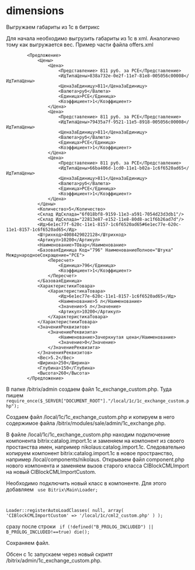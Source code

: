 # dimensions
Выгружаем габариты из 1с в битрикс

Для начала необходимо выгрузить габариты из 1с в xml. Аналогично тому как выгружается вес. Пример части файла offers.xml

			<Предложение>
				<Цены>
					<Цена>
						<Представление> 811 руб. за PCE</Представление>
						<ИдТипаЦены>838a732e-0e2f-11e7-81e8-005056c00008</ИдТипаЦены>
						<ЦенаЗаЕдиницу>811</ЦенаЗаЕдиницу>
						<Валюта>руб</Валюта>
						<Единица>PCE</Единица>
						<Коэффициент>1</Коэффициент>
					</Цена>
					<Цена>
						<Представление> 811 руб. за PCE</Представление>
						<ИдТипаЦены>79435a7f-9521-11e5-8918-005056c00008</ИдТипаЦены>
						<ЦенаЗаЕдиницу>811</ЦенаЗаЕдиницу>
						<Валюта>руб</Валюта>
						<Единица>PCE</Единица>
						<Коэффициент>1</Коэффициент>
					</Цена>
					<Цена>
						<Представление> 811 руб. за PCE</Представление>
						<ИдТипаЦены>66ba406d-1cd0-11e1-b02a-1c6f6520ad65</ИдТипаЦены>
						<ЦенаЗаЕдиницу>811</ЦенаЗаЕдиницу>
						<Валюта>руб</Валюта>
						<Единица>PCE</Единица>
						<Коэффициент>1</Коэффициент>
					</Цена>
				</Цены>
				<Количество>5</Количество>
				<Склад ИдСклада="6f018bf8-9159-11e3-a591-7054d23d3db1"/>
				<Склад ИдСклада="22813e87-e152-11e8-80d8-ac1f6b26ad7d"/>
				<Ид>6e1ec77f-620c-11e1-8157-1c6f6520ad65#6e1ec77e-620c-11e1-8157-1c6f6520ad65</Ид>
				<Штрихкод>4008429022128</Штрихкод>
				<Артикул>10200</Артикул>
				<Наименование>ТОвар</Наименование>
				<БазоваяЕдиница Код="796" НаименованиеПолное="Штука" МеждународноеСокращение="PCE">
					<Пересчет>
						<Единица>796</Единица>
						<Коэффициент>1</Коэффициент>
					</Пересчет>
				</БазоваяЕдиница>
				<ХарактеристикиТовара>
					<ХарактеристикаТовара>
						<Ид>6e1ec77e-620c-11e1-8157-1c6f6520ad65</Ид>
						<Наименование>5 л</Наименование>
						<Значение>5 л</Значение>
						<Артикул>10200</Артикул>
					</ХарактеристикаТовара>
				</ХарактеристикиТовара>
				<ЗначенияРеквизитов>
					<ЗначениеРеквизита>
						<Наименование>Зачеркнутая цена</Наименование>
						<Значение>0</Значение>
					</ЗначениеРеквизита>
				</ЗначенияРеквизитов>
				<Вес>5.2</Вес>
				<Ширина>250</Ширина>
				<Глубина>150</Глубина>
				<Высота>260</Высота>
			</Предложение>

В папке /bitrix/admin создаем файл 1c_exchange_custom.php. Туда пишем
<code>
require_once($_SERVER["DOCUMENT_ROOT"]."/local/1c/1c_exchange_custom.php");
</code>

Создаем файл  /local/1c/1c_exchange_custom.php и копируем в него содержимое файла /bitrix/modules/sale/admin/1c_exchange.php.

В файле /local/1c/1c_exchange_custom.php находим подключение компонента bitrix:catalog.import.1c и заменяем на компонент из своего простанства имен, например nikolaus:catalog.import.1c. 
Следовательно копируем компонент bitrix:catalog.import.1c в новое пространство, например /local/components/nikolaus.
Открываем файл component.php нового компонента и заменяем вызов старого класса CIBlockCMLImport на новый CIBlockCMLImportCustom.

Необходимо подключить новый класс в компоненте. Для этого добавляем 
<code>
use Bitrix\Main\Loader;

Loader::registerAutoLoadClasses(
	null,
	array(
		'CIBlockCMLImportCustom' => '/local/1c/cml2_custom.php'
	)
);
</code>

сразу после строки 
<code>
if (!defined("B_PROLOG_INCLUDED") || B_PROLOG_INCLUDED!==true) die();
</code>
	
Сохраняем файл.

Обсен с 1с запускаем через новый скрипт /bitrix/admin/1c_exchange_custom.php.

